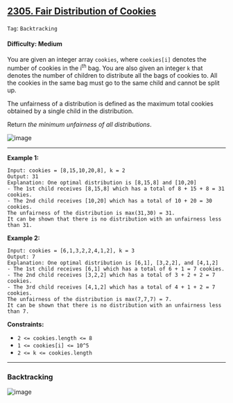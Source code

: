 ## [2305. Fair Distribution of Cookies](https://leetcode.com/problems/fair-distribution-of-cookies/)

```Tag```: ```Backtracking```

#### Difficulty: Medium

You are given an integer array ```cookies```, where ```cookies[i]``` denotes the number of cookies in the i<sup>th</sup> bag. You are also given an integer ```k``` that denotes the number of children to distribute all the bags of cookies to. All the cookies in the same bag must go to the same child and cannot be split up.

The unfairness of a distribution is defined as the maximum total cookies obtained by a single child in the distribution.

Return _the minimum unfairness of all distributions_.

![image](https://github.com/quananhle/Python/assets/35042430/9187daf4-1917-4d4b-82bd-82066f63a1d0)

---

__Example 1:__
```
Input: cookies = [8,15,10,20,8], k = 2
Output: 31
Explanation: One optimal distribution is [8,15,8] and [10,20]
- The 1st child receives [8,15,8] which has a total of 8 + 15 + 8 = 31 cookies.
- The 2nd child receives [10,20] which has a total of 10 + 20 = 30 cookies.
The unfairness of the distribution is max(31,30) = 31.
It can be shown that there is no distribution with an unfairness less than 31.
```

__Example 2:__
```
Input: cookies = [6,1,3,2,2,4,1,2], k = 3
Output: 7
Explanation: One optimal distribution is [6,1], [3,2,2], and [4,1,2]
- The 1st child receives [6,1] which has a total of 6 + 1 = 7 cookies.
- The 2nd child receives [3,2,2] which has a total of 3 + 2 + 2 = 7 cookies.
- The 3rd child receives [4,1,2] which has a total of 4 + 1 + 2 = 7 cookies.
The unfairness of the distribution is max(7,7,7) = 7.
It can be shown that there is no distribution with an unfairness less than 7.
```

__Constraints:__

- ```2 <= cookies.length <= 8```
- ```1 <= cookies[i] <= 10^5```
- ```2 <= k <= cookies.length```

---

### Backtracking

![image](https://leetcode.com/problems/fair-distribution-of-cookies/Figures/2305/3.png)
